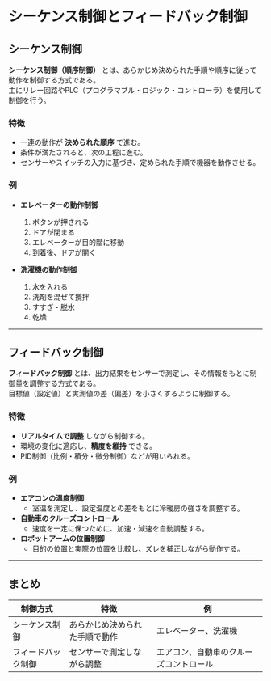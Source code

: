 # シーケンス制御とフィードバック制御

## シーケンス制御
**シーケンス制御（順序制御）** とは、あらかじめ決められた手順や順序に従って動作を制御する方式である。  
主にリレー回路やPLC（プログラマブル・ロジック・コントローラ）を使用して制御を行う。

### 特徴
- 一連の動作が **決められた順序** で進む。
- 条件が満たされると、次の工程に進む。
- センサーやスイッチの入力に基づき、定められた手順で機器を動作させる。

### 例
- **エレベーターの動作制御**  
  1. ボタンが押される  
  2. ドアが閉まる  
  3. エレベーターが目的階に移動  
  4. 到着後、ドアが開く  

- **洗濯機の動作制御**  
  1. 水を入れる  
  2. 洗剤を混ぜて攪拌  
  3. すすぎ・脱水  
  4. 乾燥  

---

## フィードバック制御
**フィードバック制御** とは、出力結果をセンサーで測定し、その情報をもとに制御量を調整する方式である。  
目標値（設定値）と実測値の差（偏差）を小さくするように制御する。

### 特徴
- **リアルタイムで調整** しながら制御する。
- 環境の変化に適応し、**精度を維持** できる。
- PID制御（比例・積分・微分制御）などが用いられる。

### 例
- **エアコンの温度制御**  
  - 室温を測定し、設定温度との差をもとに冷暖房の強さを調整する。  
- **自動車のクルーズコントロール**  
  - 速度を一定に保つために、加速・減速を自動調整する。  
- **ロボットアームの位置制御**  
  - 目的の位置と実際の位置を比較し、ズレを補正しながら動作する。  

---

## まとめ
| 制御方式 | 特徴 | 例 |
|----------|------|----|
| シーケンス制御 | あらかじめ決められた手順で動作 | エレベーター、洗濯機 |
| フィードバック制御 | センサーで測定しながら調整 | エアコン、自動車のクルーズコントロール |

